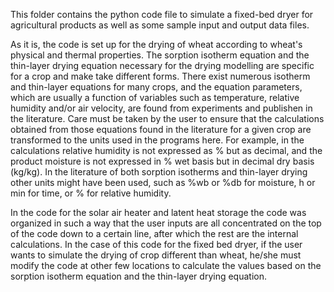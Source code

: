 This folder contains the python code file to simulate a fixed-bed dryer for agricultural products as well as some sample input and output data files.

As it is, the code is set up for the drying of wheat according to wheat's physical and thermal properties. 
The sorption isotherm equation and the thin-layer drying equation necessary for the drying modelling are specific for a crop and make take different forms.
There exist numerous isotherm and thin-layer equations for many crops, and the equation parameters, which are usually a function of variables such as temperature, relative
humidity and/or air velocity, are found from experiments and publishen in the literature. Care must be taken by the user to ensure that the calculations obtained from those
equations found in the literature for a given crop are transformed to the units used in the programs here. For example, in the calculations relative humidity is not expressed as % but
as decimal, and the product moisture is not expressed in % wet basis but in decimal dry basis (kg/kg). In the literature of both sorption isotherms and thin-layer drying other units might have been used, such as 
%wb or %db for moisture, h or min for time, or % for relative humidity.

In the code for the solar air heater and latent heat storage the code was organized in such a way that the user inputs are all concentrated on the top of the code down to a certain line, after which the rest are the internal calculations. In the case of this code for the fixed bed dryer, if the user wants to simulate the drying of crop different than wheat, he/she must modify the code at other few locations to calculate the values based on the sorption isotherm equation and the thin-layer drying equation. 

